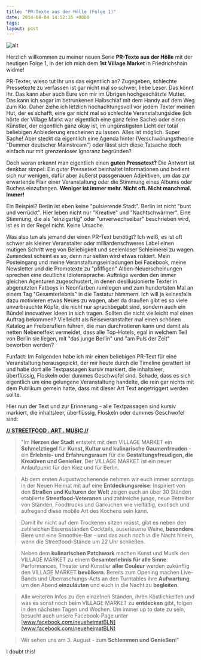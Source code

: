 ```yaml
---
title: "PR-Texte aus der Hölle (Folge 1)"
date: 2014-08-04 14:52:35 +0000
tags: 
layout: post
---
```

![alt](http://media-cache-ak0.pinimg.com/736x/f4/cf/2c/f4cf2c7bec41829cdc33587bb6698ffa.jpg)

Herzlich willkommen zu meiner neuen Serie **PR-Texte aus der Hölle** mit der heutigen Folge 1, in der ich mich dem **1st Village Market** in Friedrichshain widme!

PR-Texter, wieso tut Ihr uns das eigentlich an? Zugegeben, schlechte Pressetexte zu verfassen ist gar nicht mal so schwer, liebe Leser. Das könnt Ihr. Das kann aber auch Eure von mir im Übrigen hochgeschätzte Mutter. Das kann ich sogar im betrunkenen Halbschlaf mit dem Handy auf dem Weg zum Klo. Daher ziehe ich letzlich hochachtungsvoll vor jedem Texter meinen Hut, der es schafft, eine gar nicht mal so schlechte Veranstaltungsidee (ich hörte der Village Markt war eigentlich eine ganz feine Sache) oder einen Künstler, der eigentlich ganz okay ist, im ungünstigsten Licht der total beliebigen Anbiederung erscheinen zu lassen. Alles ist möglich. Super Sache! Aber steckt da eigentlich eine Agenda hinter (Verschwörungstheorie "Dummer deutscher Mainstream") oder lässt sich diese Tatsache doch einfach nur mit grenzenloser Ignoranz begründen?

Doch woran erkennt man eigentlich einen **guten Pressetext?** Die Antwort ist denkbar simpel:
Ein guter Pressetext beinhaltet Informationen und bedient sich nur wenigen, dafür aber äußerst passgenauen Adjektiven, um das zur erwartende Flair einer Veranstaltung oder die Stimmung eines Albums oder Buches einzufangen. **Weniger ist immer mehr. Nicht oft. Nicht manchmal. Immer!**

Ein Beispiel? Berlin ist eben keine "pulsierende Stadt". Berlin ist nicht "bunt und verrückt". Hier leben nicht nur "Kreative" und "Nachtschwärmer". Eine Stimmung, die als "einzigartig" oder "unverwechselbar" beschrieben wird, ist es in der Regel nicht. Keine Ursache.

Was also tun als jemand der einen PR-Text benötigt? Ich weiß, es ist oft schwer als kleiner Veranstalter oder milliardenschweres Label einen mutigen Schritt weg von Beliebigkeit und seelenloser Schleimerei zu wagen. Zumindest scheint es so, denn nur selten wird etwas riskiert. Mein Posteingang und meine Veranstaltungseinladungen bei Facebook, meine Newsletter und die Promotexte zu "pfiffigen" Alben-Neuerscheinungen sprechen eine deutliche Idiotensprache. Aufträge werden den immer gleichen Agenturen zugeschustert, in denen desillusionierte Texter in abgenutzten Fatboys in Neonfarben rumliegen und zum hundertsten Mal an einem Tag "Gesamterlebnis" in die Tastatur hämmern. Ich will ja keinesfalls dazu motivieren etwas Neues zu wagen, aber da draußen gibt es so viele unverbrauchte Köpfe, die nicht nur sprachbegabt sind, sondern auch ein Bündel innovativer Ideen in sich tragen. Sollten die nicht vielleicht mal einen Auftrag bekommen? Vielleicht als Reiseveranstalter mal einen schönen Katalog an Freiberuflern führen, die man durchrotieren kann und damit als netten Nebeneffekt vermeidet, dass alle Top-Hotels, egal in welchem Teil von Berlin sie liegen, mit "das junge Berlin" und "am Puls der Zeit" beworben werden? 

Funfact: Im Folgenden habe ich mir einen beliebigen PR-Text für eine Veranstaltung herausgepickt, der mir heute durch die Timeline gerattert ist und habe dort alle Textpassagen kursiv markiert, die inhaltsleer, überflüssig, Floskeln oder dummes Geschwofel sind. Schade, dass es sich eigentlich um eine gelungene Veranstaltung handelte, die rein gar nichts mit dem Publikum gemein hatte, dass mit dieser Art Text angetriggert werden sollte.

Hier nun der Text und zur Erinnerung - alle Textpassagen sind kursiv markiert, die inhaltsleer, überflüssig, Floskeln oder dummes Geschwofel sind:


**[// STREETFOOD . ART . MUSIC //](https://www.facebook.com/events/251460818311231/)**

> "Im **Herzen der Stadt** entsteht mit dem VILLAGE MARKET ein **Schmelztiegel** für **Kunst, Kultur und kulinarische Gaumenfreuden** - ein **Erlebnis- und Erfahrungsraum** für die **Gestaltungsfreudigen, die Kreativen und Genießer**. Der VILLAGE MARKET ist ein neuer Anlaufpunkt für den Kiez und für Berlin. 

> Ab dem ersten Augustwochenende nehmen wir euch immer sonntags in der Neuen Heimat mit auf eine **Entdeckungsreise**: Inspiriert von den **Straßen und Kulturen der Welt** zeigen euch an über 30 Ständen etablierte **Streetfood-Veteranen** und zahlreiche junge, neue Betreiber von Ständen, Foodtrucks und Garküchen wie vielfältig, exotisch und aufregend diese mobile Art des Kochens sein kann.

> Damit ihr nicht auf dem Trockenen sitzen müsst, gibt es neben den zahlreichen Essensständen Cocktails, auserlesene Weine, **besondere** Biere und eine Smoothie-Bar - und das auch noch in die Nacht hinein, wenn die Streetfood-Stände um 22 Uhr schließen. 

> Neben dem **kulinarischen Patchwork** machen Kunst und Musik den VILLAGE MARKET zu einem **Gesamterlebnis für alle Sinne**: Performances, Theater und Künstler **aller Couleur** werden zukünftig den VILLAGE MARKET **bevölkern**. Bereits zum Opening machen Live-Bands und Überraschungs-Acts an den Turntables ihre **Aufwartung**, um den Abend **einzuläuten** und euch in die Nacht zu **begleiten**.

> Alle weiteren Infos zu den einzelnen Ständen, ihren Köstlichkeiten und was es sonst noch beim VILLAGE MARKET zu **entdecken** gibt, folgen in den nächsten Tagen und Wochen. Um immer up to date zu sein, besucht auch unsere Facebook-Page unter [www.facebook.com/neueheimatBLN](www.facebook.com/neueheimatBLN)

> Wir sehen uns am 3. August - zum **Schlemmen und Genießen**!"


I doubt this!
